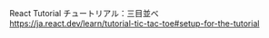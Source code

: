  React Tutorial チュートリアル：三目並べ  
https://ja.react.dev/learn/tutorial-tic-tac-toe#setup-for-the-tutorial